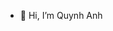 - 👋 Hi, I’m Quynh Anh
<!-- - 👀 I’m interested in ...
- 🌱 I’m currently learning ...
- 💞️ I’m looking to collaborate on ...
- 📫 How to reach me ... -->

<!---
jyanqa/jyanqa is a ✨ special ✨ repository because its `README.md` (this file) appears on your GitHub profile.
You can click the Preview link to take a look at your changes.
--->
